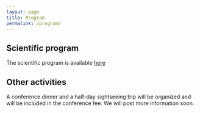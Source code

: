 ```yaml
---
layout: page
title: Program
permalink: /program/
---
```


## Scientific program

The scientific program is available <a href="https://drive.google.com/file/d/13nbw5JtXwxHKDGNu-YWIFkgso2YrzAU_/view?usp=drive_link" target="_blank" > here </a>

## Other activities

A conference dinner and a half-day sightseeing trip will be organized and will be included in the conference fee. We will post more information soon.
<!---
|                   |Monday| Tuesday| Wednesday  | Thursday  | Friday  |
|:-----------------:|:-----------:|:---------------:|---------------:|
| 09:00-10:00 | INVITED | INVITED      | INVITED   |INVITED   |INVITED   |
| 10:00-10:30 |  |       |    |   |   |
| 10:30-11:00 |  |       |    |   |   |
| 11:00-11:030 | COFFEE | COFFEE | COFFEE | COFFEE  |  COFFEE   |
| 11:30-12:00 |  |       |    |   |   |
| 12:00-12:30 |  |       |    |   |   |
| 12:30-13:00 |  |       |    |   |   |
| 13:00-14:30 | LUNCH | LUNCH      | LUNCH   | LUNCH  | LUNCH  |
| 14:30-15:30 | INVITED | INVITED      | INVITED   |INVITED   |INVITED   |
| 15:30-16:00 |  |       |    |   |   |
| 16:00-16:30 |  |       |    |   |   |
| 16:30-17:00 | COFFEE | COFFEE | COFFEE | COFFEE  |  COFFEE   | -->
